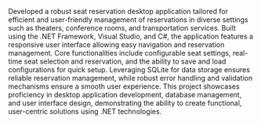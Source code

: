Developed a robust seat reservation desktop application tailored for efficient and user-friendly management of reservations in diverse settings such as theaters, conference rooms, and transportation services. Built using the .NET Framework, Visual Studio, and C#, the application features a responsive user interface allowing easy navigation and reservation management. Core functionalities include configurable seat settings, real-time seat selection and reservation, and the ability to save and load configurations for quick setup. Leveraging SQLite for data storage ensures reliable reservation management, while robust error handling and validation mechanisms ensure a smooth user experience. This project showcases proficiency in desktop application development, database management, and user interface design, demonstrating the ability to create functional, user-centric solutions using .NET technologies.
